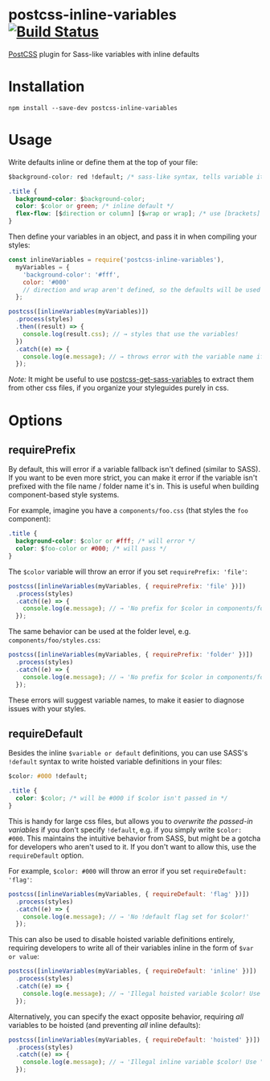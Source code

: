 # postcss-inline-variables [![Build Status](https://travis-ci.org/nelsonpecora/postcss-inline-variables.svg?branch=master)](https://travis-ci.org/nelsonpecora/postcss-inline-variables)

[PostCSS](https://github.com/postcss/postcss) plugin for Sass-like variables with inline defaults

# Installation

```
npm install --save-dev postcss-inline-variables
```

# Usage

Write defaults inline or define them at the top of your file:

```css
$background-color: red !default; /* sass-like syntax, tells variable it may be overwritten */

.title {
  background-color: $background-color;
  color: $color or green; /* inline default */
  flex-flow: [$direction or column] [$wrap or wrap]; /* use [brackets] if there's more than one variable in a rule */
}
```

Then define your variables in an object, and pass it in when compiling your styles:

```js
const inlineVariables = require('postcss-inline-variables'),
  myVariables = {
    'background-color': '#fff',
    color: '#000'
    // direction and wrap aren't defined, so the defaults will be used
  };

postcss([inlineVariables(myVariables)])
  .process(styles)
  .then((result) => {
    console.log(result.css); // → styles that use the variables!
  })
  .catch((e) => {
    console.log(e.message); // → throws error with the variable name if it has no default value!
  });
```

_Note:_ It might be useful to use [postcss-get-sass-variables](https://github.com/nelsonpecora/postcss-get-sass-variables) to extract them from other css files, if you organize your styleguides purely in css.

# Options

## requirePrefix

By default, this will error if a variable fallback isn't defined (similar to SASS). If you want to be even more strict, you can make it error if the variable isn't prefixed with the file name / folder name it's in. This is useful when building component-based style systems.

For example, imagine you have a `components/foo.css` (that styles the `foo` component):

```css
.title {
  background-color: $color or #fff; /* will error */
  color: $foo-color or #000; /* will pass */
}
```

The `$color` variable will throw an error if you set `requirePrefix: 'file'`:

```js
postcss([inlineVariables(myVariables, { requirePrefix: 'file' })])
  .process(styles)
  .catch((e) => {
    console.log(e.message); // → 'No prefix for $color in components/foo.css! Should it be $foo-color?'
  });
```

The same behavior can be used at the folder level, e.g. `components/foo/styles.css`:

```js
postcss([inlineVariables(myVariables, { requirePrefix: 'folder' })])
  .process(styles)
  .catch((e) => {
    console.log(e.message); // → 'No prefix for $color in components/foo/styles.css! Should it be $foo-color?'
  });
```

These errors will suggest variable names, to make it easier to diagnose issues with your styles.

## requireDefault

Besides the inline `$variable or default` definitions, you can use SASS's `!default` syntax to write hoisted variable definitions in your files:

```css
$color: #000 !default;

.title {
  color: $color; /* will be #000 if $color isn't passed in */
}
```

This is handy for large css files, but allows you to _overwrite the passed-in variables_ if you don't specify `!default`, e.g. if you simply write `$color: #000`. This maintains the intuitive behavior from SASS, but might be a gotcha for developers who aren't used to it. If you don't want to allow this, use the `requireDefault` option.

For example, `$color: #000` will throw an error if you set `requireDefault: 'flag'`:

```js
postcss([inlineVariables(myVariables, { requireDefault: 'flag' })])
  .process(styles)
  .catch((e) => {
    console.log(e.message); // → 'No !default flag set for $color!'
  });
```
This can also be used to disable hoisted variable definitions entirely, requiring developers to write all of their variables inline in the form of `$var or value`:

```js
postcss([inlineVariables(myVariables, { requireDefault: 'inline' })])
  .process(styles)
  .catch((e) => {
    console.log(e.message); // → 'Illegal hoisted variable $color! Use "$color or value"'
  });
```

Alternatively, you can specify the exact opposite behavior, requiring _all_ variables to be hoisted (and preventing _all_ inline defaults):

```js
postcss([inlineVariables(myVariables, { requireDefault: 'hoisted' })])
  .process(styles)
  .catch((e) => {
    console.log(e.message); // → 'Illegal inline variable $color! Use "$color: value !default"'
  });
```
